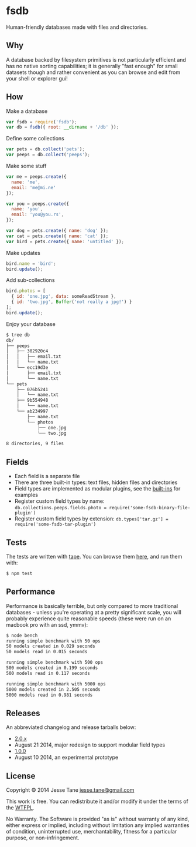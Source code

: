 # fsdb
Human-friendly databases made with files and directories.

## Why
A database backed by filesystem primitives is not particularly efficient and has no native sorting capabilities; it is generally "fast enough" for small datasets though and rather convenient as you can browse and edit from your shell or explorer gui!

## How

Make a database
``` javascript
var fsdb = require('fsdb');
var db = fsdb({ root: __dirname + '/db' });
```

Define some collections
``` javascript
var pets = db.collect('pets');
var peeps = db.collect('peeps');
```

Make some stuff
``` javascript
var me = peeps.create({
  name: 'me',
  email: 'me@mi.ne'
});

var you = peeps.create({
  name: 'you',
  email: 'you@you.rs',
});

var dog = pets.create({ name: 'dog' });
var cat = pets.create({ name: 'cat' });
var bird = pets.create({ name: 'untitled' });
```

Make updates
``` javascript
bird.name = 'bird';
bird.update();
```

Add sub-collections
``` javascript
bird.photos = [
  { id: 'one.jpg', data: someReadStream }, 
  { id: 'two.jpg', Buffer('not really a jpg!') }
];
bird.update();
```

Enjoy your database
``` bash
$ tree db
db/
├── peeps
│   ├── 302920c4
│   │   ├── email.txt
│   │   └── name.txt
│   └── ecc19d3e
│       ├── email.txt
│       └── name.txt
└── pets
    ├── 076b5241
    │   └── name.txt
    ├── 9b554948
    │   └── name.txt
    └── ab234997
        ├── name.txt
        └── photos
            ├── one.jpg
            └── two.jpg

8 directories, 9 files
```

## Fields
* Each field is a separate file
* There are three built-in types: text files, hidden files and directories
* Field types are implemented as modular plugins, see the [built-ins](https://github.com/jessetane/fsdb/tree/master/lib) for examples
* Register custom field types by name: `db.collections.peeps.fields.photo = require('some-fsdb-binary-file-plugin')`
* Register custom field types by extension: `db.types['tar.gz'] = require('some-fsdb-tar-plugin')`

## Tests
The tests are written with [tape](https://github.com/substack/tape). You can browse them [here](https://github.com/jessetane/fsdb/tree/master/test), and run them with:
``` bash
$ npm test
```

## Performance
Performance is basically terrible, but only compared to more traditional databases - unless you're operating at a pretty significant scale, you will probably experience quite reasonable speeds (these were run on an macbook pro with an ssd, ymmv):
``` bash
$ node bench
running simple benchmark with 50 ops
50 models created in 0.029 seconds
50 models read in 0.015 seconds

running simple benchmark with 500 ops
500 models created in 0.199 seconds
500 models read in 0.117 seconds

running simple benchmark with 5000 ops
5000 models created in 2.505 seconds
5000 models read in 0.981 seconds
```

## Releases
An abbreviated changelog and release tarballs below:
* [2.0.x](https://github.com/jessetane/fsdb/releases/tag/2.0.1)
 * August 21 2014, major redesign to support modular field types
* [1.0.0](https://github.com/jessetane/fsdb/releases/tag/1.0.0)
 * August 10 2014, an experimental prototype

## License
Copyright © 2014 Jesse Tane <jesse.tane@gmail.com>

This work is free. You can redistribute it and/or modify it under the
terms of the [WTFPL](http://www.wtfpl.net/txt/copying).

No Warranty. The Software is provided "as is" without warranty of any kind, either express or implied, including without limitation any implied warranties of condition, uninterrupted use, merchantability, fitness for a particular purpose, or non-infringement.